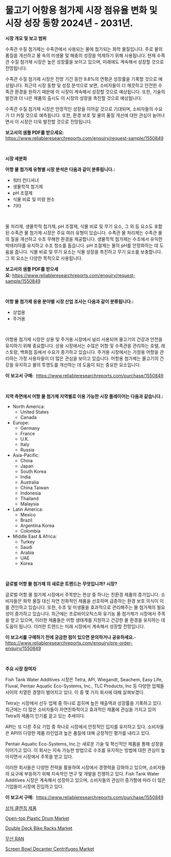 <p><h1>물고기 어항용 첨가제 시장 점유율 변화 및 시장 성장 동향 2024년 - 2031년.</h1></p><p><strong>시장 개요 및 보고 범위</strong></p>
<p><p>수족관 수질 첨가제는 수족관에서 사용되는 물에 첨가되는 화학 물질입니다. 주로 물의 품질을 개선하고 물 속의 미생물 및 해충의 성장을 억제하기 위해 사용됩니다. 현재 수족관 수질 첨가제 시장은 높은 성장률을 보이고 있으며, 미래에도 계속해서 성장할 것으로 전망됩니다.</p><p>수족관 수질 첨가제 시장은 전망 기간 동안 9.8%의 연평균 성장률을 기록할 것으로 예상됩니다. 최근의 시장 동향 및 성장 분석으로 보면, 소비자들이 더 깨끗하고 안전한 수족관 환경을 원하기 때문에 이 시장이 계속해서 성장할 것으로 예상됩니다. 또한, 기술의 발전과 더 나은 제품의 출시도 이 시장의 성장을 촉진할 것으로 예상됩니다.</p><p>수족관 수질 첨가제 시장은 안정적인 성장을 이어갈 것으로 기대되며, 소비자들의 수요가 더 커질 것으로 예측됩니다. 또한, 환경 보호 및 물의 품질 개선에 대한 관심이 늘어나면서 이 시장은 더욱 발전할 것으로 전망됩니다.</p></p>
<p><strong>보고서의 샘플 PDF를 받으세요:</strong> <a href="https://www.reliableresearchreports.com/enquiry/request-sample/1550849">https://www.reliableresearchreports.com/enquiry/request-sample/1550849</a></p>
<p>&nbsp;</p>
<p><strong>시장 세분화</strong></p>
<p><strong>어항 물 첨가제 유형별 시장 분석은 다음과 같이 분류됩니다.:</strong></p>
<p><ul><li>워터 컨디셔너</li><li>생물학적 첨가제</li><li>pH 조절제</li><li>식물 비료 및 미량 원소</li><li>기타</li></ul></p>
<p>&nbsp;</p>
<p><p>물 처리제, 생물학적 첨가제, pH 조절제, 식물 비료 및 무기 요소, 그 외 등 요소도 포함된 수족관 물 첨가제 시장은 주요 여러 유형이 있습니다. 수족관 물 처리제는 수족관 물의 질을 개선하고 수초 무해한 환경을 제공합니다. 생물학적 첨가제는 수조에서 유익한 박테리아를 유지하고 수조 청소를 돕습니다. pH 조절제는 물의 pH를 안정화하는 데 도움을 줍니다. 식물 비료 및 무기 요소는 식물 성장을 촉진하고 무기 요소를 보충합니다. 그 외 요소는 다양한 목적으로 사용됩니다.</p></p>
<p><strong>보고서의 샘플 PDF를 받으세요:</strong>&nbsp;<a href="https://www.reliableresearchreports.com/enquiry/request-sample/1550849">https://www.reliableresearchreports.com/enquiry/request-sample/1550849</a></p>
<p>&nbsp;</p>
<p><strong> 어항 물 첨가제 응용 분야별 시장 산업 조사는 다음과 같이 분류됩니다.:</strong></p>
<p><ul><li>상업용</li><li>주거용</li></ul></p>
<p>&nbsp;</p>
<p><p>어항용 첨가제 시장은 상용 및 주거용 시장에서 널리 사용되며 물고기의 건강과 안전을 유지하기 위해 중요합니다. 상용 시장에서는 수많은 어항 및 수족관을 관리하는 호텔, 레스토랑, 백화점 등에서 수요가 증가하고 있습니다. 주거용 시장에서는 가정용 어항을 관리하는 가정 사용자들이 더 많은 관심을 보이고 있습니다. 어항용 첨가제는 물고기의 건강을 유지하고 물의 투명도를 개선하는 데 도움이 되는 중요한 요소입니다.</p></p>
<p><strong>이 보고서 구매:</strong>&nbsp; <a href="https://www.reliableresearchreports.com/purchase/1550849">https://www.reliableresearchreports.com/purchase/1550849</a></p>
<p>&nbsp;</p>
<p><strong>지역 측면에서 어항 물 첨가제 지역별로 이용 가능한 시장 플레이어는 다음과 같습니다.:</strong></p>
<p><ul>
    <li>
        North America:
        <ul>
            <li>United States</li>
            <li>Canada</li>
        </ul>
    </li>
    <li>
        Europe:
        <ul>
            <li>Germany</li>
            <li>France</li>
            <li>U.K.</li>
            <li>Italy</li>
            <li>Russia</li>
        </ul>
    </li>
    <li>
        Asia-Pacific:
        <ul>
            <li>China</li>
            <li>Japan</li>
            <li>South Korea</li>
            <li>India</li>
            <li>Australia</li>
            <li>China Taiwan</li>
            <li>Indonesia</li>
            <li>Thailand</li>
            <li>Malaysia</li>
        </ul>
    </li>
    <li>
        Latin America:
        <ul>
            <li>Mexico</li>
            <li>Brazil</li>
            <li>Argentina Korea</li>
            <li>Colombia</li>
        </ul>
    </li>
    <li>
        Middle East & Africa:
        <ul>
            <li>Turkey</li>
            <li>Saudi</li>
            <li>Arabia</li>
            <li>UAE</li>
            <li>Korea</li>
        </ul>
    </li>
    </ul></p>
<p>&nbsp;</p>
<p><strong>글로벌 어항 물 첨가제 의 새로운 트렌드는 무엇입니까? 시장?</strong></p>
<p><p>글로벌 어항 물 첨가제 시장에서 주목받는 현상 중 하나는 친환경 제품의 증가입니다. 소비자들은 화학 물질 대신 자연 친화적인 제품을 선호하며 급증하는 환경 보호 의식이 이를 견인하고 있습니다. 또한, 수초 및 미생물을 효과적으로 관리해주는 물 첨가제의 필요성이 증가하고 있습니다. 최근에는 프로바이오틱스와 유기농 물 첨가제가 시장에서 주목을 받고 있으며, 이러한 제품들은 어항 생태계를 지원하고 건강한 물 환경을 유지하는 데 도움이 됩니다. 이러한 트렌드는 미래 시장에서 계속해서 성장할 전망입니다.</p></p>
<p><strong>이 보고서를 구매하기 전에 궁금한 점이 있으면 문의하거나 공유하세요.</strong>- <a href="https://www.reliableresearchreports.com/enquiry/pre-order-enquiry/1550849">https://www.reliableresearchreports.com/enquiry/pre-order-enquiry/1550849</a></p>
<p>&nbsp;</p>
<p><strong>주요 시장 참여자</strong></p>
<p><p>Fish Tank Water Additives 시장은 Tetra, API, Wiegandt, Seachem, Easy Life, Fluval, Pentair Aquatic Eco-Systems, Inc., TLC Products, Inc 등 다양한 업체들 사이의 치열한 경쟁이 벌어지고 있다. 이 중 몇 가지 회사에 대해 살펴보겠다.</p><p>Tetra는 시장에서 선두 업체 중 하나로 꼽히며 높은 매출액과 성장률을 기록하고 있다. 최근에는 더 많은 소비자들이 자연친화적이고 효과적인 제품에 관심을 가지고 있어 Tetra의 제품이 인기를 끌고 있는 추세이다.</p><p>API는 또 다른 주요 기업 중 하나로 시장에서 안정적인 입지를 유지하고 있다. 소비자들은 API의 다양한 제품 라인업과 높은 품질에 대해 긍정적인 평가를 내리고 있다.</p><p>Pentair Aquatic Eco-Systems, Inc.는 새로운 기술 및 혁신적인 제품을 통해 성장을 이어가고 있다. 이 회사는 지속 가능한 방법으로 수조를 유지하는 방법에 대한 관심이 높아지면서 시장에서 주목을 받고 있다.</p><p>이러한 회사들은 다양한 전략을 활용하여 시장에서 경쟁력을 강화하고 있으며, 소비자들의 요구에 부응하기 위해 지속적인 연구 및 개발을 진행하고 있다. Fish Tank Water Additives 시장은 계속해서 성장하고 있으며, 소비자들의 관심이 증가함에 따라 더 많은 기업들이 시장에 진입하고 있다.</p></p>
<p><strong>이 보고서 구매:</strong>&nbsp;&nbsp;<a href="https://www.reliableresearchreports.com/purchase/1550849">https://www.reliableresearchreports.com/purchase/1550849</a></p>
<p><p><a href="https://github.com/JonHarrtis67676y/Market-Research-Report-List-1/blob/main/30243776362.md">상처 클렌징 제품</a></p><p><a href="https://github.com/jhcraigie/Market-Research-Report-List-2/blob/main/open-top-plastic-drum-market.md">Open-top Plastic Drum Market</a></p><p><a href="https://github.com/sonuprakash1/Market-Research-Report-List-2/blob/main/double-deck-bike-racks-market.md">Double Deck Bike Racks Market</a></p><p><a href="https://github.com/Tristiarton768456/Market-Research-Report-List-1/blob/main/22874466361.md">무선 RAN</a></p><p><a href="https://issuu.com/reportprime-2/docs/screen-bowl-decanter-centrifuges-market-size-2030.">Screen Bowl Decanter Centrifuges Market</a></p></p>
